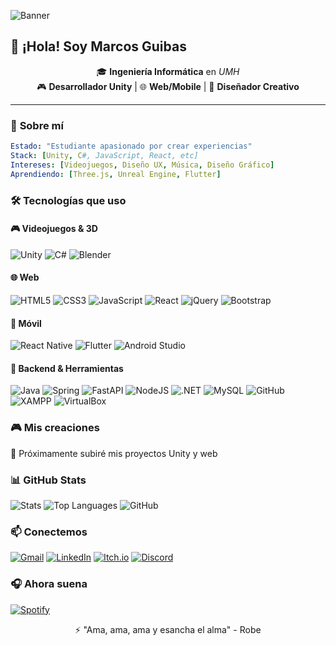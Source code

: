 <!-- Banner animado -->
![Banner](https://capsule-render.vercel.app/api?type=waving&color=gradient&customColorList=0,2,8&height=200&section=header&text=Marcos%20Guibas&fontSize=40&fontColor=ffffff)

## 👋 ¡Hola! Soy Marcos Guibas


<div align="center">
  
🎓 **Ingeniería Informática** en *UMH*  
🎮 **Desarrollador Unity** | 🌐 **Web/Mobile** | 🎨 **Diseñador Creativo**

</div>

---

### 🚀 **Sobre mí**
```yaml
Estado: "Estudiante apasionado por crear experiencias"
Stack: [Unity, C#, JavaScript, React, etc]
Intereses: [Videojuegos, Diseño UX, Música, Diseño Gráfico]
Aprendiendo: [Three.js, Unreal Engine, Flutter]
```
### 🛠️ Tecnologías que uso

#### 🎮 Videojuegos & 3D
![Unity](https://img.shields.io/badge/Unity-100000?style=for-the-badge&logo=unity&logoColor=white)
![C#](https://img.shields.io/badge/C%23-239120?style=for-the-badge&logo=c-sharp&logoColor=white)
![Blender](https://img.shields.io/badge/Blender-F5792A?style=for-the-badge&logo=blender&logoColor=white)

#### 🌐 Web
![HTML5](https://img.shields.io/badge/HTML5-E34F26?style=for-the-badge&logo=html5&logoColor=white)
![CSS3](https://img.shields.io/badge/CSS3-1572B6?style=for-the-badge&logo=css3&logoColor=white)
![JavaScript](https://img.shields.io/badge/JavaScript-F7DF1E?style=for-the-badge&logo=javascript&logoColor=black)
![React](https://img.shields.io/badge/React-20232A?style=for-the-badge&logo=react&logoColor=61DAFB)
![jQuery](https://img.shields.io/badge/jQuery-0769AD?style=for-the-badge&logo=jquery&logoColor=white)
![Bootstrap](https://img.shields.io/badge/Bootstrap-7952B3?style=for-the-badge&logo=bootstrap&logoColor=white)

#### 📱 Móvil
![React Native](https://img.shields.io/badge/React_Native-20232A?style=for-the-badge&logo=react&logoColor=61DAFB)
![Flutter](https://img.shields.io/badge/Flutter-02569B?style=for-the-badge&logo=flutter&logoColor=white)
![Android Studio](https://img.shields.io/badge/Android_Studio-3DDC84?style=for-the-badge&logo=android-studio&logoColor=white)

#### 🧠 Backend & Herramientas
![Java](https://img.shields.io/badge/Java-ED8B00?style=for-the-badge&logo=openjdk&logoColor=white)
![Spring](https://img.shields.io/badge/Spring-6DB33F?style=for-the-badge&logo=spring&logoColor=white)
![FastAPI](https://img.shields.io/badge/FastAPI-009688?style=for-the-badge&logo=fastapi&logoColor=white)
![NodeJS](https://img.shields.io/badge/Node.js-339933?style=for-the-badge&logo=nodedotjs&logoColor=white)
![.NET](https://img.shields.io/badge/.NET-512BD4?style=for-the-badge&logo=dotnet&logoColor=white)
![MySQL](https://img.shields.io/badge/MySQL-00000F?style=for-the-badge&logo=mysql&logoColor=white)
![GitHub](https://img.shields.io/badge/GitHub-100000?style=for-the-badge&logo=github&logoColor=white)
![XAMPP](https://img.shields.io/badge/XAMPP-F37623?style=for-the-badge&logo=xampp&logoColor=white)
![VirtualBox](https://img.shields.io/badge/VirtualBox-183A61?style=for-the-badge&logo=virtualbox&logoColor=white)

### 🎮 Mis creaciones
🚧 Próximamente subiré mis proyectos Unity y web



### 📊 GitHub Stats
![Stats](https://github-readme-stats.vercel.app/api?username=MGuibas&theme=radical&show_icons=true)
![Top Languages](https://github-readme-stats.vercel.app/api/top-langs/?username=MGuibas&layout=compact&theme=radical)
![GitHub](https://github-profile-summary-cards.vercel.app/api/cards/profile-details?username=MGuibas&theme=radical)

### 📫 Conectemos  
[![Gmail](https://img.shields.io/badge/Gmail-D14836?style=for-the-badge&logo=gmail&logoColor=white)](mailto:marcosguibas@hotmail.com)
[![LinkedIn](https://img.shields.io/badge/LinkedIn-0077B5?style=for-the-badge&logo=linkedin&logoColor=white)](https://www.linkedin.com/in/marcos-guibas-mazon-a8aab126b/)
[![Itch.io](https://img.shields.io/badge/Itch.io-FA5C5C?style=for-the-badge&logo=itchdotio&logoColor=white)](https://mguibas.itch.io)
[![Discord](https://img.shields.io/badge/Discord-%237289DA.svg?style=for-the-badge&logo=discord&logoColor=white)](https://discord.com/users/292961927339048961)

### 🎧 Ahora suena
[![Spotify](https://spotify-github-profile.vercel.app/api/view?uid=292961927339048961&cover_image=true&theme=default)](https://open.spotify.com/user/292961927339048961)



<div align="center">
⚡ "Ama, ama, ama y esancha el alma" - Robe
</div>
